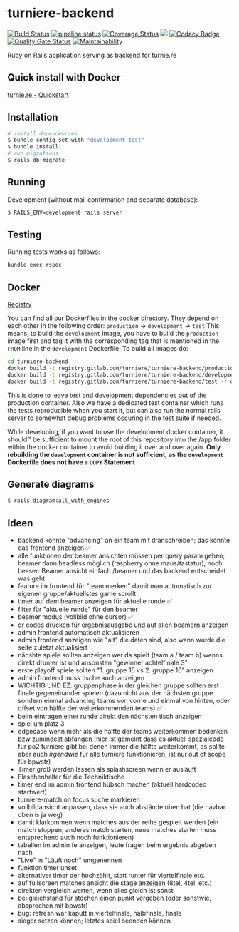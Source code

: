 # turniere-backend 
[![Build Status](https://travis-ci.org/turniere/turniere-backend.svg?branch=master)](https://travis-ci.org/turniere/turniere-backend) [![pipeline status](https://gitlab.com/turniere/turniere-backend/badges/master/pipeline.svg)](https://gitlab.com/turniere/turniere-backend/commits/master) [![Coverage Status](https://coveralls.io/repos/gitlab/turniere/turniere-backend/badge.svg?branch=master)](https://coveralls.io/gitlab/turniere/turniere-backend?branch=master) [![](https://img.shields.io/badge/Protected_by-Hound-a873d1.svg)](https://houndci.com) [![Codacy Badge](https://api.codacy.com/project/badge/Grade/c273578244de4830b30f9f61ba35247a)](https://app.codacy.com/app/Malaber/turniere-backend) [![Quality Gate Status](https://sonarcloud.io/api/project_badges/measure?project=turniere_turniere-backend&metric=alert_status)](https://sonarcloud.io/dashboard?id=turniere_turniere-backend) [![Maintainability](https://api.codeclimate.com/v1/badges/9416f031ab812a59a3cd/maintainability)](https://codeclimate.com/github/turniere/turniere-backend/maintainability)

Ruby on Rails application serving as backend for turnie.re

## Quick install with Docker
[turnie.re - Quickstart](https://github.com/turniere/turniere-quickstart)

## Installation
```bash
# install dependencies
$ bundle config set with "development test"
$ bundle install
# run migrations
$ rails db:migrate
```

## Running
Development (without mail confirmation and separate database):
```bash
$ RAILS_ENV=development rails server
```

## Testing
Running tests works as follows:
```bash
bundle exec rspec
```

## Docker
[Registry](https://gitlab.com/turniere/turniere-backend/container_registry)

You can find all our Dockerfiles in the docker directory.
They depend on each other in the following order: `production` → `development` → `test`
This means, to build the `development` image, you have to build the `production` image first and tag it with the corresponding tag that is mentioned in the `FROM` line in the `development` Dockerfile.
To build all images do: 

```bash
cd turniere-backend
docker build -t registry.gitlab.com/turniere/turniere-backend/production -f docker/production/Dockerfile .
docker build -t registry.gitlab.com/turniere/turniere-backend/development -f docker/development/Dockerfile .
docker build -t registry.gitlab.com/turniere/turniere-backend/test -f docker/test/Dockerfile .
```

This is done to leave test and development dependencies out of the production container.
Also we have a dedicated test container which runs the tests reproducible when you start it, but can also run the normal rails server to somewhat debug problems occuring in the test suite if needed.

While developing, if you want to use the development docker container, it should™ be sufficient to mount the root of this repository into the /app folder within the docker container to avoid building it over and over again.
**Only rebuilding the `development` container is not sufficient, as the `development` Dockerfile does not have a `COPY` Statement**


## Generate diagrams
```bash
$ rails diagram:all_with_engines
```


## Ideen

- backend könnte "advancing" an ein team mit dranschreiben; das könnte das frontend anzeigen ✅
- alle funktionen der beamer ansichten müssen per query param gehen; beamer dann headless möglich (raspberry ohne maus/tastatur); noch besser: Beamer ansicht einfach /beamer und das backend entscheidet was geht
- feature im frontend für "team merken" damit man automatisch zur eigenen gruppe/aktuellstes game scrollt
- timer auf dem beamer anzeigen für aktuelle runde ✅
- filter für "aktuelle runde" für den beamer
- beamer modus (vollbild ohne cursor) ✅
- qr codes drucken für ergebnisausgabe und auf allen beamern anzeigen
- admin frontend automatisch aktualisieren
- admin frontend anzeigen wie "alt" die daten sind, also wann wurde die seite zuletzt aktualisiert
- näcshte spiele sollten anzeigen wer da spielt (team a / team b) wenns direkt drunter ist und ansonsten "gewinner achtelfinale 3"
- erste playoff spiele sollten "1. gruppe 15 vs 2. gruppe 16" anzeigen
- admin frontend muss tische auch anzeigen
- WICHTIG UND EZ: gruppenphase in der gleichen gruppe sollten erst finale gegeneinander spielen (dazu nicht aus der nächsten gruppe sondern einmal advancing teams von vorne und einmal von hinten, oder offset von hälfte der weiterkommenden teams) ✅
- beim eintragen einer runde direkt den nächsten tisch anzeigen
- spiel um platz 3
- edgecase wenn mehr als die hälfte der teams weiterkommen bedenken bzw zumindest abfangen (hier ist gemeint dass es aktuell spezialcode für po2 turniere gibt bei denen immer die hälfte weiterkommt, es sollte aber auch _irgendwie_ für alle turniere funktionieren, ist nur out of scope für bpwstr)
- Timer groß werden lassen als splashscreen wenn er ausläuft
- Flaschenhalter für die Techniktische
- timer end im admin frontend hübsch machen (aktuell hardcoded startwert)
- turniere-match on focus suche markieren
- vollbildansicht anpassen, dass sie auch abstände oben hat (die navbar oben is ja weg)
- damit klarkommen wenn matches aus der reihe gespielt werden (ein match stoppen, anderes match starten, neue matches starten muss entsprechend auch noch funktionieren)
- tabellen im admin fe anzeigen, leute fragen beim ergebnis abgeben nach
- "Live" in "Läuft noch" umgenennen
- funktion timer unset
- alternativer timer der hochzählt, statt runter für viertelfinale etc.
- auf fullscreen matches ansicht die stage anzeigen (8tel, 4tel, etc.)
- direkten vergleich werten, wenn alles gleich ist sonst
- bei gleichstand für stechen einen punkt vergeben (oder sonstwie, absprechen mit bpwstr)
- bug: refresh war kaputt in viertelfinale, halbfinale, finale
- sieger setzen können; letztes spiel beenden können
